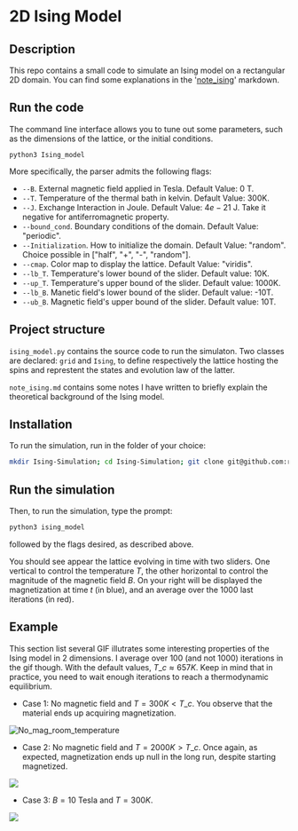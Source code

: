 # 2D Ising Model

## Description
This repo contains a small code to simulate an Ising model on a rectangular 2D domain. You can find some explanations in the '[note\_ising](https://github.com/roomate/2D-Ising-Model/blob/master/note_ising.md)' markdown.

## Run the code
The command line interface allows you to tune out some parameters, such as the dimensions of the lattice, or the initial conditions.
```code
python3 Ising_model
```

More specifically, the parser admits the following flags:

- `--B`. External magnetic field applied in Tesla. Default Value: 0 T.
- `--T`. Temperature of the thermal bath in kelvin. Default Value: 300K.
- `--J`. Exchange Interaction in Joule. Default Value: $4e-21$ J. Take it negative for antiferromagnetic property.
- `--bound_cond`. Boundary conditions of the domain. Default Value: "periodic".
- `--Initialization`. How to initialize the domain. Default Value: "random". Choice possible in ["half", "+", "-", "random"].
- `--cmap`. Color map to display the lattice. Default Value: "viridis".
- `--lb_T`. Temperature's lower bound of the slider. Default value: 10K.
- `--up_T`. Temperature's upper bound of the slider. Default value: 1000K.
- `--lb_B`. Manetic field's lower bound of the slider. Default value: -10T.
- `--ub_B`. Magnetic field's upper bound of the slider. Default value: 10T.

## Project structure
`ising_model.py` contains the source code to run the simulaton. Two classes are declared: `grid` and `Ising`, to define respectively the lattice hosting the spins and represtent the states and evolution law of the latter.

`note_ising.md` contains some notes I have written to briefly explain the theoretical background of the Ising model.

## Installation
To run the simulation, run in the folder of your choice:

```bash
mkdir Ising-Simulation; cd Ising-Simulation; git clone git@github.com:roomate/2D-Ising-Model.git
```
## Run the simulation
Then, to run the simulation, type the prompt:

```bash
python3 ising_model
```

followed by the flags desired, as described above.

You should see appear the lattice evolving in time with two sliders. One vertical to control the temperature $T$, the other horizontal to control the magnitude of the magnetic field $B$. On your right will be displayed the magnetization at time $t$ (in blue), and an average over the $1000$ last iterations (in red).

## Example

This section list several GIF illutrates some interesting properties of the Ising model in 2 dimensions. I average over $100$ (and not $1000$) iterations in the gif though. With the default values, $T\_c \approx 657 K$. Keep in mind that in practice, you need to wait enough iterations to reach a thermodynamic equilibrium.

- Case 1: No magnetic field and $T = 300 K < T\_c$. You observe that the material ends up acquiring magnetization.

![No\_mag\_room\_temperature](Gifs/Ising_movie_T=300.gif)

- Case 2: No magnetic field and $T = 2000 K> T\_c$. Once again, as expected, magnetization ends up null in the long run, despite starting magnetized.

![](Gifs/Ising_movie_T=2000.gif)

- Case 3: $B = 10$ Tesla and $T = 300 K$.

![](Gifs/Ising_movie_T=300_B=10.gif)

